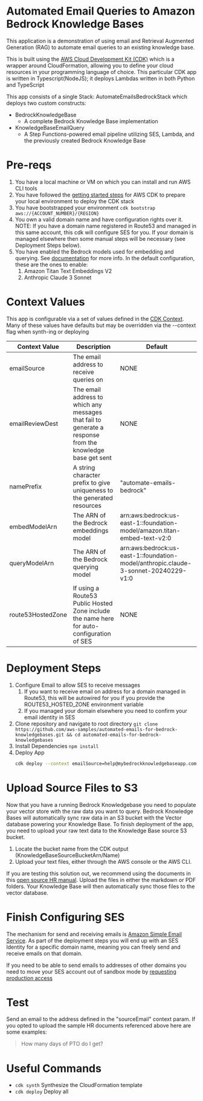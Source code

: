 # Automated Email Queries to Amazon Bedrock Knowledge Bases

This application is a demonstration of using email and Retrieval Augmented Generation (RAG) to automate email
queries to an existing knowledge base.

This is built using the [AWS Cloud Development Kit (CDK)](https://aws.amazon.com/cdk/) which is a wrapper around
CloudFormation, allowing you to define your cloud resources in your programming language of choice. This particular CDK
app is written in Typescript(NodeJS); it deploys Lambdas written in both Python and TypeScript

This app consists of a single Stack: AutomateEmailsBedrockStack which deploys two custom constructs:

* BedrockKnowledgeBase
    * A complete Bedrock Knowledge Base implementation
* KnowledgeBaseEmailQuery
    * A Step Functions-powered email pipeline utilizing SES, Lambda, and the previously created Bedrock Knowledge Base

# Pre-reqs

1. You have a local machine or VM on which you can install and run AWS CLI tools
2. You have followed the [getting started steps](https://docs.aws.amazon.com/cdk/v2/guide/getting_started.html) for AWS
   CDK to prepare your local environment to deploy the CDK stack
3. You have bootstrapped your environment `cdk bootstrap aws://{ACCOUNT_NUMBER}/{REGION}`
4. You own a valid domain name and have configuration rights over it. NOTE: If you have a domain name registered in
   Route53 and managed in this same account, this cdk will configure SES for you. If your domain is managed elsewhere
   then some manual steps will be necessary (see Deployment Steps below).
5. You have enabled the Bedrock models used for embedding and querying.
   See [documentation](https://docs.aws.amazon.com/bedrock/latest/userguide/model-access.html#model-access-add) for more
   info. In the default configuration, these are the ones to enable:
    1. Amazon Titan Text Embeddings V2
    2. Anthropic Claude 3 Sonnet

# Context Values

This app is configurable via a set of values defined in
the [CDK Context](https://docs.aws.amazon.com/cdk/v2/guide/context.html). Many of these values have defaults but may be
overridden via the --context flag when synth-ing or deploying

| Context Value     | Description                                                                                               | Default                                                                             |
|-------------------|-----------------------------------------------------------------------------------------------------------|-------------------------------------------------------------------------------------|
| emailSource       | The email address to receive queries on                                                                   | NONE                                                                                |
| emailReviewDest   | The email address to which any messages that fail to generate a response from the knowledge base get sent | NONE                                                                                |
| namePrefix        | A string character prefix to give uniqueness to the generated resources                                   | "automate-emails-bedrock"                                                           |
| embedModelArn     | The ARN of the Bedrock embeddings model                                                                   | arn:aws:bedrock:us-east-1::foundation-model/amazon.titan-embed-text-v2:0            |
| queryModelArn     | The ARN of the Bedrock querying model                                                                     | arn:aws:bedrock:us-east-1::foundation-model/anthropic.claude-3-sonnet-20240229-v1:0 |
| route53HostedZone | If using a Route53 Public Hosted Zone include the name here for auto-configuration of SES                 | NONE                                                                                |

# Deployment Steps

1. Configure Email to allow SES to receive messages
    1. If you want to receive email on address for a domain managed in Route53, this will be autowired for you if you
       provide the ROUTE53_HOSTED_ZONE environment variable
    2. If you managed your domain elsewhere you need to confirm your email identity in SES
2. Clone repository and navigate to root
   directory ```git clone https://github.com/aws-samples/automated-emails-for-bedrock-knowledgebases.git && cd automated-emails-for-bedrock-knowledgebases```
3. Install Dependencies `npm install`
4. Deploy App
    ```sh
    cdk deploy --context emailSource=help@mybedrockknowledgebaseapp.com --context emailReviewDest=support@mybedrockknowledgebaseapp.com --context route53HostedZone mybedrockkonwledgebaseapp.com
    ```

# Upload Source Files to S3

Now that you have a running Bedrock Knowledgebase you need to populate your vector store with the raw data you want to
query. Bedrock Knowledge Bases will automatically sync raw data in an S3 bucket with the Vector database powering
your Knowledge Base. To finish deployment of the app, you need to upload your raw text data to the Knowledge Base source
S3 bucket.

1. Locate the bucket name from the CDK output (KnowledgeBaseSourceBucketArn/Name)
2. Upload your text files, either through the AWS console or the AWS CLI.

If you are testing this solution out, we recommend using the documents in
this [open source HR manual](https://github.com/opengovfoundation/hr-manual?tab=readme-ov-file). Upload the files in
either the markdown or PDF folders. Your Knowledge Base will then automatically sync those files to the vector database.

# Finish Configuring SES

The mechanism for send and receiving emails is [Amazon Simple Email Service](https://aws.amazon.com/ses/). As part of
the deployment steps you will end up with an SES Identity for a specific domain name, meaning you can freely send and
receive emails on that domain.

If you need to be able to send emails to addresses of other domains you need to move your SES account out of sandbox
mode by [requesting production access](https://docs.aws.amazon.com/ses/latest/dg/request-production-access.html)

# Test

Send an email to the address defined in the "sourceEmail" context param. If you opted to upload the sample HR documents
referenced above here are some examples:

> How many days of PTO do I get?
>

# Useful Commands

* `cdk synth` Synthesize the CloudFormation template
* `cdk deploy` Deploy all